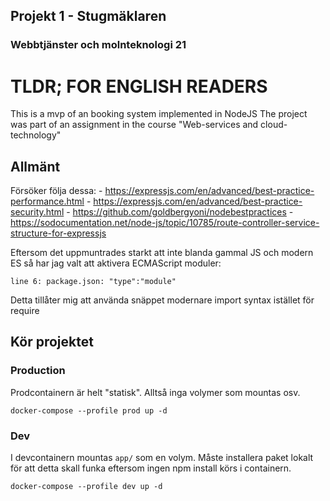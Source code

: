 ## Projekt 1 - Stugmäklaren
### Webbtjänster och molnteknologi 21

# TLDR; FOR ENGLISH READERS
This is a mvp of an booking system implemented in NodeJS
The project was part of an assignment in the course "Web-services and cloud-technology"

## Allmänt
Försöker följa dessa: 
    - https://expressjs.com/en/advanced/best-practice-performance.html
    - https://expressjs.com/en/advanced/best-practice-security.html
    - https://github.com/goldbergyoni/nodebestpractices
    - https://sodocumentation.net/node-js/topic/10785/route-controller-service-structure-for-expressjs

Eftersom det uppmuntrades starkt att inte blanda gammal JS och modern ES så har jag valt att
aktivera ECMAScript moduler: 

```line 6: package.json: "type":"module"```

Detta tillåter mig att använda snäppet modernare import syntax istället för require

## Kör projektet

### Production
Prodcontainern är helt "statisk". Alltså inga volymer som mountas osv.

```
docker-compose --profile prod up -d
```

### Dev
I devcontainern mountas ``` app/ ``` som en volym.
Måste installera paket lokalt för att detta skall funka eftersom ingen npm install körs i containern.
```
docker-compose --profile dev up -d
```